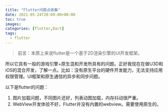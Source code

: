 ```yaml
---
title: "Flutter问题点收集"
date: 2021-05-24T20:09:00+08:00
toc: true
images:
categories: [flutter,Dart]
tags: 
  - flutter
---
```


>前言：本质上来说flutter是一个基于2D渲染引擎的UI开发框架。

所以它具有一般的游戏引擎+原生混和开发所具有的问题。正好我现在在做U3D和iOS的混合开发，了解一点。比如：没有原生平台的硬件开发能力，无法支持应用权限管理。UI框架和原生通信的异步和同步问题。

以下是flutter的问题：
1. 图片加载问题，不同图片还好，列表动图加载，内存抖动很严重。
2. WebView开发体验不好，Flutter并没有内置的webview。需要使用原生的。